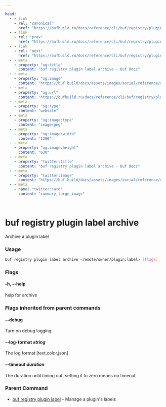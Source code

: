 ```yaml
---

head:
  - - link
    - rel: "canonical"
      href: "https://bufbuild.ru/docs/reference/cli/buf/registry/plugin/label/archive/"
  - - link
    - rel: "prev"
      href: "https://bufbuild.ru/docs/reference/cli/buf/registry/plugin/label/"
  - - link
    - rel: "next"
      href: "https://bufbuild.ru/docs/reference/cli/buf/registry/plugin/label/info/"
  - - meta
    - property: "og:title"
      content: "buf registry plugin label archive - Buf Docs"
  - - meta
    - property: "og:image"
      content: "https://buf.build/docs/assets/images/social/reference/cli/buf/registry/plugin/label/archive.png"
  - - meta
    - property: "og:url"
      content: "https://bufbuild.ru/docs/reference/cli/buf/registry/plugin/label/archive/"
  - - meta
    - property: "og:type"
      content: "website"
  - - meta
    - property: "og:image:type"
      content: "image/png"
  - - meta
    - property: "og:image:width"
      content: "1200"
  - - meta
    - property: "og:image:height"
      content: "630"
  - - meta
    - property: "twitter:title"
      content: "buf registry plugin label archive - Buf Docs"
  - - meta
    - property: "twitter:image"
      content: "https://buf.build/docs/assets/images/social/reference/cli/buf/registry/plugin/label/archive.png"
  - - meta
    - name: "twitter:card"
      content: "summary_large_image"

---
```


# buf registry plugin label archive

Archive a plugin label

### Usage

```sh
buf registry plugin label archive <remote/owner/plugin:label> [flags]
```

### Flags

#### \-h, --help

help for archive

### Flags inherited from parent commands

#### \--debug

Turn on debug logging

#### \--log-format _string_

The log format \[text,color,json\]

#### \--timeout _duration_

The duration until timing out, setting it to zero means no timeout

### Parent Command

- [buf registry plugin label](../) - Manage a plugin's labels
